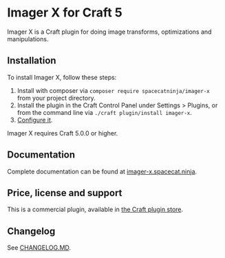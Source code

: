 Imager X for Craft 5
====================

Imager X is a Craft plugin for doing image transforms, optimizations and manipulations.

Installation
------------
To install Imager X, follow these steps:

1. Install with composer via `composer require spacecatninja/imager-x` from your project directory.
2. Install the plugin in the Craft Control Panel under Settings > Plugins, or from the command line via `./craft plugin/install imager-x`.
3. [Configure it](http://imager-x.spacecat.ninja/configuration.html).

Imager X requires Craft 5.0.0 or higher. 

Documentation
-------------
Complete documentation can be found at [imager-x.spacecat.ninja](http://imager-x.spacecat.ninja/).


Price, license and support
--------------------------
This is a commercial plugin, available in [the Craft plugin store](https://plugins.craftcms.com/imager-x?craft5). 


Changelog
---------
See [CHANGELOG.MD](https://raw.githubusercontent.com/spacecatninja/craft-imager-x/master/CHANGELOG.md).
